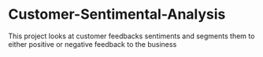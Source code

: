 # Customer-Sentimental-Analysis
This project looks at customer feedbacks sentiments and segments them to either positive or negative feedback to the business
